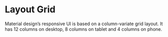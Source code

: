 # Layout Grid

Material design’s responsive UI is based on a column-variate grid layout. It has 12 columns on desktop, 8 columns on tablet and 4 columns on phone.
